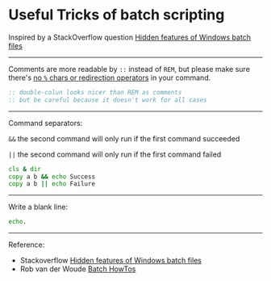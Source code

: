 # Useful Tricks of batch scripting

Inspired by a StackOverflow question [Hidden features of Windows batch files](http://stackoverflow.com/questions/245395/hidden-features-of-windows-batch-files)

---
Comments are more readable by `::` instead of `REM`, but please make sure there's [no `%` chars or redirection operators](http://ss64.com/nt/rem.html) in your command.
```bat
:: double-colun looks nicer than REM as comments
:: but be careful because it doesn't work for all cases
```

---
Command separators:

`&&` the second command will only run if the first command succeeded

`||` the second command will only run if the first command failed 

```bat
cls & dir
copy a b && echo Success
copy a b || echo Failure
```

---
Write a blank line:

```bat
echo.
```
---

Reference:
- Stackoverflow [Hidden features of Windows batch files](http://stackoverflow.com/questions/245395/hidden-features-of-windows-batch-files)
- Rob van der Woude [Batch HowTos](http://www.robvanderwoude.com/batchhowto.php)